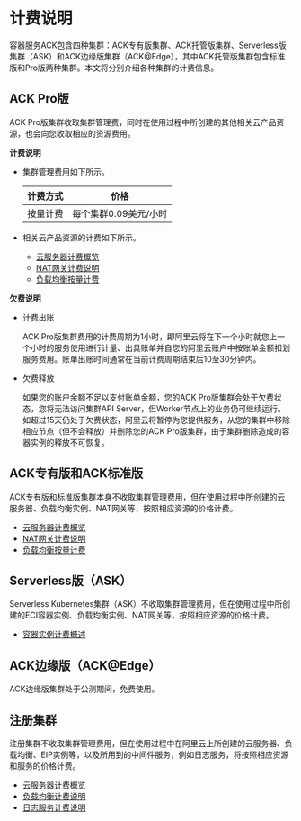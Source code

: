 # 计费说明

容器服务ACK包含四种集群：ACK专有版集群、ACK托管版集群、Serverless版集群（ASK）和ACK边缘版集群（ACK@Edge），其中ACK托管版集群包含标准版和Pro版两种集群。本文将分别介绍各种集群的计费信息。

## ACK Pro版

ACK Pro版集群收取集群管理费，同时在使用过程中所创建的其他相关云产品资源，也会向您收取相应的资源费用。

**计费说明**

-   集群管理费用如下所示。

    |计费方式|价格|
    |----|--|
    |按量计费|每个集群0.09美元/小时 |

-   相关云产品资源的计费如下所示。
    -   [云服务器计费概览](/intl.zh-CN/产品定价/计费概述.md)
    -   [NAT网关计费说明](/intl.zh-CN/购买指南/NAT网关计费说明.md)
    -   [负载均衡按量计费](/intl.zh-CN/传统型负载均衡CLB/CLB产品定价/按量计费.md)

**欠费说明**

-   计费出账

    ACK Pro版集群费用的计费周期为1小时，即阿里云将在下一个小时就您上一个小时的服务使用进行计量、出具账单并自您的阿里云账户中按账单金额扣划服务费用。账单出账时间通常在当前计费周期结束后10至30分钟内。

-   欠费释放

    如果您的账户余额不足以支付账单金额，您的ACK Pro版集群会处于欠费状态，您将无法访问集群API Server，但Worker节点上的业务仍可继续运行。如超过15天仍处于欠费状态，阿里云将暂停为您提供服务，从您的集群中移除相应节点（但不会释放）并删除您的ACK Pro版集群，由于集群删除造成的容器实例的释放不可恢复。


## ACK专有版和ACK标准版

ACK专有版和标准版集群本身不收取集群管理费用，但在使用过程中所创建的云服务器、负载均衡实例、NAT网关等，按照相应资源的价格计费。

-   [云服务器计费概览](/intl.zh-CN/产品定价/计费概述.md)
-   [NAT网关计费说明](/intl.zh-CN/购买指南/NAT网关计费说明.md)
-   [负载均衡按量计费](/intl.zh-CN/传统型负载均衡CLB/CLB产品定价/按量计费.md)

## Serverless版（ASK）

Serverless Kubernetes集群（ASK）不收取集群管理费用，但在使用过程中所创建的ECI容器实例、负载均衡实例、NAT网关等，按照相应资源的价格计费。

-   [容器实例计费概述](https://www.alibabacloud.com/help/zh/doc-detail/89142.html)

## ACK边缘版（ACK@Edge）

ACK边缘版集群处于公测期间，免费使用。

## 注册集群

注册集群不收取集群管理费用，但在使用过程中在阿里云上所创建的云服务器、负载均衡、EIP实例等，以及所用到的中间件服务，例如日志服务，将按照相应资源和服务的价格计费。

-   [云服务器计费概览](/intl.zh-CN/产品定价/计费概述.md)
-   [负载均衡计费说明](/intl.zh-CN/传统型负载均衡CLB/CLB产品定价/按量计费.md)
-   [日志服务计费说明](/intl.zh-CN/产品定价/计量项和计费项.md)

